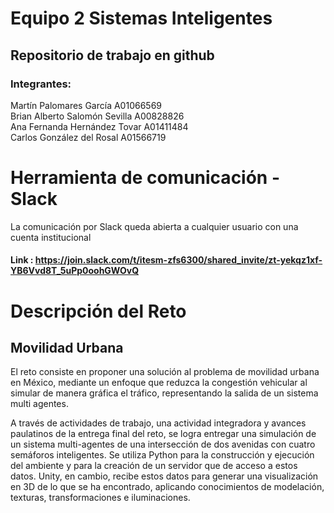 # Equipo 2 Sistemas Inteligentes
## Repositorio de trabajo en github

### Integrantes:
Martín Palomares García A01066569 </br>
Brian Alberto Salomón Sevilla A00828826 </br>
Ana Fernanda Hernández Tovar A01411484 </br>
Carlos González del Rosal  A01566719 </br>

# Herramienta de comunicación - Slack
La comunicación por Slack queda abierta a cualquier usuario con una cuenta institucional
#### Link : https://join.slack.com/t/itesm-zfs6300/shared_invite/zt-yekqz1xf-YB6Vvd8T_5uPp0oohGWOvQ

# Descripción del Reto
## Movilidad Urbana
El reto consiste en proponer una solución al problema de movilidad urbana en México, mediante un enfoque que reduzca la congestión vehicular al simular de manera gráfica el tráfico, representando la salida de un sistema multi agentes.

A través de actividades de trabajo, una actividad integradora y avances paulatinos de la entrega final del reto, se logra entregar una simulación de un sistema multi-agentes de una intersección de dos avenidas con cuatro semáforos inteligentes. Se utiliza Python para la construcción y ejecución del ambiente y para la creación de un servidor que de acceso a estos datos. Unity, en cambio, recibe estos datos para generar una visualización en 3D de lo que se ha encontrado, aplicando conocimientos de modelación, texturas, transformaciones e iluminaciones.
